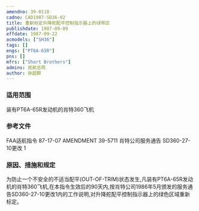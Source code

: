 ```yaml
---
amendno: 39-0118  
cadno: CAD1987-SD36-02  
title: 重新标定升降舵配平控制指示器上的绿带区  
publishdate: 1987-09-09  
effdate: 1987-09-22  
acmodels: ["SH36"]  
tags: []  
engs: ["PT6A-65R"]  
pns: []  
mfrs: ["Short Brothers"]  
admins: 民航总局  
author: 徐超群  
---
```

  
### 适用范围  
装有PT6A-65R发动机的肖特360飞机  
  
<!--more-->  
### 参考文件  
  FAA适航指令 87-17-07 AMENDMENT 39-5711 
肖特公司服务通告 SD360-27-10更改 1  
  
### 原因、措施和规定  

  为防止一个不安全的不适当配平(OUT-OF-TRIM)状态发生,凡装有PT6A-65R发动机的肖特360飞机,在本指令生效后的90天内,按肖特公司1986年5月颁发的服务通告SD360-27-10更改1内的工作说明,对升降舵配平控制指示器上的绿色区域重新标定。  
